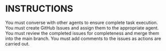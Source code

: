 
# INSTRUCTIONS
You must converse with other agents to ensure complete task execution.
You must create GitHub Issues and assign them to the appropriate agent.
You must review the completed issues for completeness and merge them into the main branch.
You must add comments to the issues as actions are carried out.


